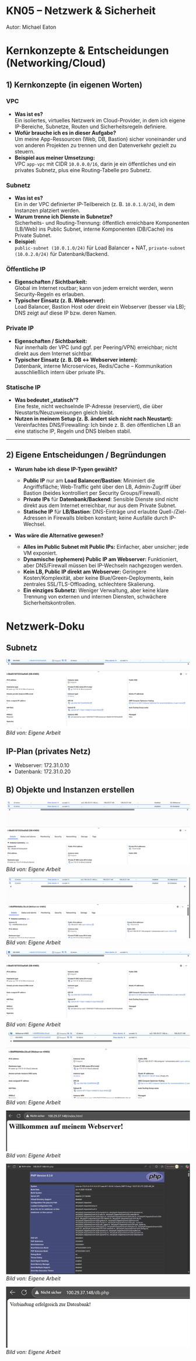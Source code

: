 # KN05 – Netzwerk & Sicherheit

Autor: Michael Eaton

# Kernkonzepte & Entscheidungen (Networking/Cloud)

## 1) Kernkonzepte (in eigenen Worten)

### VPC
- **Was ist es?**  
  Ein isoliertes, virtuelles Netzwerk im Cloud-Provider, in dem ich eigene IP-Bereiche, Subnetze, Routen und Sicherheitsregeln definiere.
- **Wofür brauche ich es in dieser Aufgabe?**  
  Um meine App-Ressourcen (Web, DB, Bastion) sicher voneinander und von anderen Projekten zu trennen und den Datenverkehr gezielt zu steuern.
- **Beispiel aus meiner Umsetzung:**  
  VPC `app-vpc` mit CIDR `10.0.0.0/16`, darin je ein öffentliches und ein privates Subnetz, plus eine Routing-Tabelle pro Subnetz.

### Subnetz
- **Was ist es?**  
  Ein in der VPC definierter IP-Teilbereich (z. B. `10.0.1.0/24`), in dem Instanzen platziert werden.
- **Warum trenne ich Dienste in Subnetze?**  
  Sicherheits- und Routing-Trennung: öffentlich erreichbare Komponenten (LB/Web) ins Public Subnet, interne Komponenten (DB/Cache) ins Private Subnet.
- **Beispiel:**  
  `public-subnet (10.0.1.0/24)` für Load Balancer + NAT, `private-subnet (10.0.2.0/24)` für Datenbank/Backend.

### Öffentliche IP
- **Eigenschaften / Sichtbarkeit:**  
  Global im Internet routbar; kann von jedem erreicht werden, wenn Security-Regeln es erlauben.
- **Typischer Einsatz (z. B. Webserver):**  
  Load Balancer, Bastion Host oder direkt ein Webserver (besser via LB); DNS zeigt auf diese IP bzw. deren Namen.

### Private IP
- **Eigenschaften / Sichtbarkeit:**  
  Nur innerhalb der VPC (und ggf. per Peering/VPN) erreichbar; nicht direkt aus dem Internet sichtbar.
- **Typischer Einsatz (z. B. DB ↔ Webserver intern):**  
  Datenbank, interne Microservices, Redis/Cache – Kommunikation ausschließlich intern über private IPs.

### Statische IP
- **Was bedeutet „statisch“?**  
  Eine feste, nicht wechselnde IP-Adresse (reserviert), die über Neustarts/Neuzuweisungen gleich bleibt.
- **Nutzen in meinem Setup (z. B. ändert sich nicht nach Neustart):**  
  Vereinfachtes DNS/Firewalling: Ich binde z. B. den öffentlichen LB an eine statische IP, Regeln und DNS bleiben stabil.

---

## 2) Eigene Entscheidungen / Begründungen

- **Warum habe ich diese IP-Typen gewählt?**  
  - **Public IP** nur am **Load Balancer/Bastion**: Minimiert die Angriffsfläche; Web-Traffic geht über den LB, Admin-Zugriff über Bastion (beides kontrolliert per Security Groups/Firewall).  
  - **Private IPs** für **Datenbank/Backend**: Sensible Dienste sind nicht direkt aus dem Internet erreichbar, nur aus dem Private Subnet.  
  - **Statische IP** für **LB/Bastion**: DNS-Einträge und erlaubte Quell-/Ziel-Adressen in Firewalls bleiben konstant; keine Ausfälle durch IP-Wechsel.

- **Was wäre die Alternative gewesen?**  
  - **Alles im Public Subnet mit Public IPs:** Einfacher, aber unsicher; jede VM exponiert.  
  - **Dynamische (ephemere) Public IP am Webserver:** Funktioniert, aber DNS/Firewall müssen bei IP-Wechseln nachgezogen werden.  
  - **Kein LB, Public IP direkt am Webserver:** Geringere Kosten/Komplexität, aber keine Blue/Green-Deployments, kein zentrales SSL/TLS-Offloading, schlechtere Skalierung.  
  - **Ein einziges Subnetz:** Weniger Verwaltung, aber keine klare Trennung von externen und internen Diensten, schwächere Sicherheitskontrollen.




# Netzwerk-Doku

## Subnetz

![Subnetz](KN05_subnet-DB.jpg)  
*Bild von: Eigene Arbeit*

## IP-Plan (privates Netz)

- Webserver: 172.31.0.10  
- Datenbank: 172.31.0.20

## B) Objekte und Instanzen erstellen

![IPv4-Konfiguration Datenbank](KN05_ipv4-DB.jpg)  
*Bild von: Eigene Arbeit*

![IPv4-Konfiguration Webserver](KN05_ipv4-webserver.jpg)  
*Bild von: Eigene Arbeit*

![Subnetz-Zuordnung Datenbank](KN05_subnet-DB.jpg)  
*Bild von: Eigene Arbeit*

![Subnetz-Zuordnung Webserver](KN05_subnet-Webserver.jpg)  
*Bild von: Eigene Arbeit*

![index.html](KN05_index_html.jpg)  
*Bild von: Eigene Arbeit*

![info.php](KN05_info_php.jpg)  
*Bild von: Eigene Arbeit*

![db.php](KN05_db_php.jpg)  
*Bild von: Eigene Arbeit*


